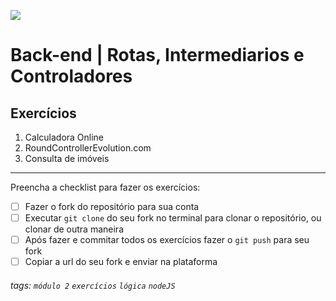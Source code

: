 ![](https://i.imgur.com/xG74tOh.png)

# Back-end | Rotas, Intermediarios e Controladores

## Exercícios

1. Calculadora Online
2. RoundControllerEvolution.com
3. Consulta de imóveis

---

Preencha a checklist para fazer os exercícios:

-   [ ] Fazer o fork do repositório para sua conta
-   [ ] Executar `git clone` do seu fork no terminal para clonar o repositório, ou clonar de outra maneira
-   [ ] Após fazer e commitar todos os exercícios fazer o `git push` para seu fork
-   [ ] Copiar a url do seu fork e enviar na plataforma

###### tags: `módulo 2` `exercícios` `lógica` `nodeJS`
